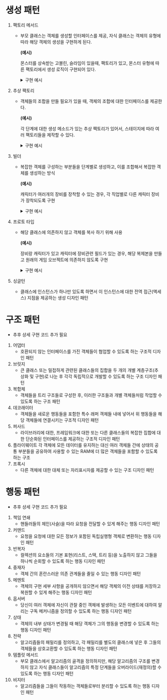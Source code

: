 # 생성 패턴
1. 팩토리 메서드
   - 부모 클래스는 객체를 생성할 인터페이스를 제공, 자식 클래스는 객체의 유형에 따라 해당 객체의 생성을 구현하게 된다.
   
     **(예시)** 
      
     몬스터를 상속받는 고블린, 슬라임이 있을때, 팩토리가 있고, 몬스터 유형에 따른 팩토리에서 생성 로직이 구현되어 있다.
      <details>
        <summary>구현 예시</summary>
   
        ```csharp
        public interface IMonster
        {
           int Health { get; set; }
           int AttackPower { get; set; }
           int DefensePower { get; set; }
   
           void Move();
           // 그 외 코드들
        }
   
        class Slime : IMonster
        {
           // 여러 코드 구현
        }
   
        class Goblin : IMonster
        {
           // 여러 코드 구현
        }
   
        public abstract class MonsterFactory
        {
           public abstract IMonster CreateMonster(); // 팩토리 메서드
        }
   
        public class SlimeFactory : MonsterFactory
        {
           public override IMonster CreateMonster()
           {
              return new Slime();
           }
        }
   
        public class GoblinFactory : MonsterFactory
        {
           public override IMonster CreateMonster()
           {
              return new Goblin();
           }
        }
        ```
        
        </details>
2. 추상 팩토리
   - 객체들의 조합을 만들 필요가 있을 때, 객체의 조합에 대한 인터페이스를 제공한다.
     
     **(예시)** 
      
      각 단계에 대한 생성 메소드가 있는 추상 팩토리가 있어서, 스테이지에 따라 여러 팩토리들을 제작할 수 있다.
      <details>
     <summary>구현 예시</summary>

     ```csharp
     public interface IMonster
     {
        int Health { get; set; }
        int AttackPower { get; set; }
        int DefensePower { get; set; }

        void Move();
        // 그 외 코드들
     }

     class Slime : IMonster
     {
        // 여러 코드 구현
     }

     class Goblin : IMonster
     {
        // 여러 코드 구현
     }

     public interface IMonsterFactory
     {
        IMonster CreateFirstStep();   // 1단계 스텝의 몬스터들 생성
        IMonster CreateSecondStep();  // 2단계 스텝의 몬스터들 생성
        IMonster CreateFinalStep();   // 마지막 단계의 몬스터들 생성
     }

     public class StageAMonsterFactory : IMonsterFactory
     {
        public List<IMonster> CreateFirstStep()
        {
           List<IMonster> monsters = new List<IMonster>();
           monsters.Add(new Slime());
           return monsters;
        }

        public List<IMonster> CreateSecondStep()
        {
           List<IMonster> monsters = new List<IMonster>();
           monsters.Add(new Slime());
           monsters.Add(new Slime());
           return monsters;
        }

        public List<IMonster> CreateFinalStep()
        {
           List<IMonster> monsters = new List<IMonster>();
           monsters.Add(new Slime());
           monsters.Add(new Slime());
           monsters.Add(new Slime());
           return monsters;
        }
     }

     public class StageBMonsterFactory : IMonsterFactory
     {
        public List<IMonster> CreateFirstStep()
        {
           List<IMonster> monsters = new List<IMonster>();
           monsters.Add(new Goblin());
           return monsters;
        }

        public List<IMonster> CreateSecondStep()
        {
           List<IMonster> monsters = new List<IMonster>();
           monsters.Add(new Slime());
           monsters.Add(new Goblin());
           return monsters;
        }

        public List<IMonster> CreateFinalStep()
        {
           List<IMonster> monsters = new List<IMonster>();
           monsters.Add(new Slime());
           monsters.Add(new Slime());
           monsters.Add(new Goblin());
           monsters.Add(new Goblin());
           return monsters;
        }
     }
     ```

     </details>
3. 빌더
   - 복잡한 객체를 구성하는 부분들을 단계별로 생성하고, 이를 조합해서 복잡한 객체를 생성하는 방식
   
     **(예시)** 

      캐릭터가 여러개의 장비를 장착할 수 있는 경우, 각 직업별로 다른 캐릭터 장비가 장착되도록 구현

      <details>
      <summary>구현 예시</summary>

      ```csharp
      public interface ICharacterBuilder
      {
         void SetWeapon();
         void SetArmor();
         void SetAccessory();

         // 그 외 코드 생략
      }

      public class Character
      {
         public List<string> Equipments { get; set; }

         // 그 외 코드 생략
      }

      public class WarriorBuilder : ICharacterBuilder
      {
         public Character character;
         public WarriorBuilder()
         {
               character = new Character();
         }

         public void SetWeapon()
         {
               character?.Equipments.Add("롱소드");
         }

         public void SetArmor()
         {
               character?.Equipments.Add("강철 갑옷");
         }

         public void SetAccessory()
         {
               character?.Equipments.Add("원기회복의 구슬");
         }

         // 그 외 코드 생략

      }

      public class ArcherBuilder : ICharacterBuilder
      {
         public Character character;
         public ArcherBuilder()
         {
               character = new Character();
         }

         public void SetWeapon()
         {
               character?.Equipments.Add("곡궁");
         }

         public void SetArmor()
         {
               character?.Equipments.Add("대자연의 힘");
         }

         public void SetAccessory()
         {
               character?.Equipments.Add("요정의 부적");
         }

         // 그 외 코드 생략

      }

      //캐릭터 매니저에서, 미리 정한 빌더에 따라 캐릭터를 생성
      public class CharacterManager
      {
         public void MakeCharacter(ICharacterBuilder builder)
         {
               builder.SetWeapon();
               builder.SetArmor();
               builder.SetAccessory();
         }

         //그 외 코드 생략
      }

      // 실제 캐릭터 매니저로 캐릭터 생성하는 코드 생략
      ```
      </datails>
4. 프로토 타입
   - 해당 클래스에 의존하지 않고 객체를 복사 하기 위해 사용
   
      **(예시)**

      장비랑 캐릭터가 있고 캐릭터에 장비관련 필드가 있는 경우, 해당 복제본을 만들고 원래의 게임 오브젝트에 의존하지 않도록 구현

      <details>
      <summary>구현 예시</summary>

      ```csharp
      public class Equipment
      {
         public string Name { get; set; }

         public Equipment(string name)
         {
            Name = name;
         }

         // 그 외 코드 생략
      }

      public class Character: GameObject
      {
         public float Hp { get; set; }
         public float Mp { get; set; }
         public Equipmnet Equipment;

         public Character DeepCopy()
         {
            Character clone = (Character) this.MemberwiseClone();
            clone.Equipment = new Equipment(Equipment.Name)'
            return clone;
         }

         // 그 외 코드 생략
      }

      // 실제 캐릭터 매니저로 캐릭터 생성하는 코드 생략

      ```

      </datails>

5. 싱글턴
   - 클래스에 인스턴스가 하나만 있도록 하면서 이 인스턴스에 대한 전역 접근​(액세스) 지점을 제공하는 생성 디자인 패턴


# 구조 패턴

- 추후 상세 구현 코드 추가 필요

1. 어댑터
   - 호환되지 않는 인터페이스를 가진 객체들이 협업할 수 있도록 하는 구조적 디자인 패턴
2. 브릿지
   - 큰 클래스 또는 밀접하게 관련된 클래스들의 집합을 두 개의 개별 계층구조​(추상화 및 구현)​로 나눈 후 각각 독립적으로 개발할 수 있도록 하는 구조 디자인 패턴
3. 복합체
   - 객체들을 트리 구조들로 구성한 후, 이러한 구조들과 개별 객체들처럼 작업할 수 있도록 하는 구조 패턴
4. 데코래이터
   - 객체들을 새로운 행동들을 포함한 특수 래퍼 객체들 내에 넣어서 위 행동들을 해당 객체들에 연결시키는 구조적 디자인 패턴
5. 퍼사드
   - 라이브러리에 대한, 프레임워크에 대한 또는 다른 클래스들의 복잡한 집합에 대한 단순화된 인터페이스를 제공하는 구조적 디자인 패턴
6. 플라이웨이트
   각 객체에 모든 데이터를 유지하는 대신 여러 객체들 간에 상태의 공통 부분들을 공유하여 사용할 수 있는 RAM에 더 많은 객체들을 포함할 수 있도록 하는 구조
7. 프록시
   - 다른 객체에 대한 대체 또는 자리표시자를 제공할 수 있는 구조 디자인 패턴

# 행동 패턴

- 추후 상세 구현 코드 추가 필요

1. 책임 연쇄
   - 핸들러들의 체인​(사슬)​을 따라 요청을 전달할 수 있게 해주는 행동 디자인 패턴
2. 커맨드
   - 요청을 요청에 대한 모든 정보가 포함된 독립실행형 객체로 변환하는 행동 디자인 패턴
3. 반복자
   - 컬렉션의 요소들의 기본 표현​(리스트, 스택, 트리 등)​을 노출하지 않고 그들을 하나씩 순회할 수 있도록 하는 행동 디자인 패턴
4. 중재자
   - 객체 간의 혼란스러운 의존 관계들을 줄일 수 있는 행동 디자인 패턴
5. 메멘토
   - 객체의 구현 세부 사항을 공개하지 않으면서 해당 객체의 이전 상태를 저장하고 복원할 수 있게 해주는 행동 디자인 패턴
6. 옵서버
   - 당신이 여러 객체에 자신이 관찰 중인 객체에 발생하는 모든 이벤트에 대하여 알리는 구독 메커니즘을 정의할 수 있도록 하는 행동 디자인 패턴
7. 상태
   - 객체의 내부 상태가 변경될 때 해당 객체가 그의 행동을 변경할 수 있도록 하는 행동 디자인 패턴
8.  전략
    - 알고리즘들의 패밀리를 정의하고, 각 패밀리를 별도의 클래스에 넣은 후 그들의 객체들을 상호교환할 수 있도록 하는 행동 디자인 패턴
9.  템플릿 메서드
    - 부모 클래스에서 알고리즘의 골격을 정의하지만, 해당 알고리즘의 구조를 변경하지 않고 자식 클래스들이 알고리즘의 특정 단계들을 오버라이드​(재정의)​할 수 있도록 하는 행동 디자인 패턴
10. 비지터
    - 알고리즘들을 그들이 작동하는 객체들로부터 분리할 수 있도록 하는 행동 디자인 패턴
